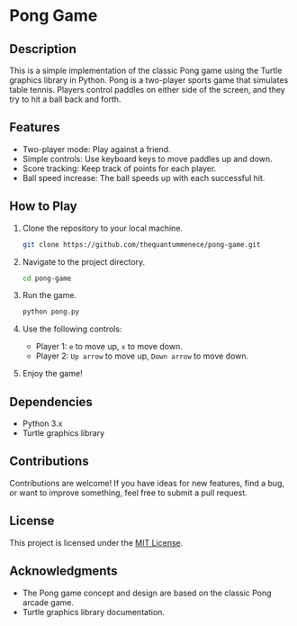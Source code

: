 # Pong Game

## Description
This is a simple implementation of the classic Pong game using the Turtle graphics library in Python. Pong is a two-player sports game that simulates table tennis. Players control paddles on either side of the screen, and they try to hit a ball back and forth.

## Features
- Two-player mode: Play against a friend.
- Simple controls: Use keyboard keys to move paddles up and down.
- Score tracking: Keep track of points for each player.
- Ball speed increase: The ball speeds up with each successful hit.

## How to Play
1. Clone the repository to your local machine.
    ```bash
    git clone https://github.com/thequantummenece/pong-game.git
    ```

2. Navigate to the project directory.
    ```bash
    cd pong-game
    ```

3. Run the game.
    ```bash
    python pong.py
    ```

4. Use the following controls:
    - Player 1: `e` to move up, `x` to move down.
    - Player 2: `Up arrow` to move up, `Down arrow` to move down.

5. Enjoy the game!

## Dependencies
- Python 3.x
- Turtle graphics library

## Contributions
Contributions are welcome! If you have ideas for new features, find a bug, or want to improve something, feel free to submit a pull request.

## License
This project is licensed under the [MIT License](LICENSE).

## Acknowledgments
- The Pong game concept and design are based on the classic Pong arcade game.
- Turtle graphics library documentation.
